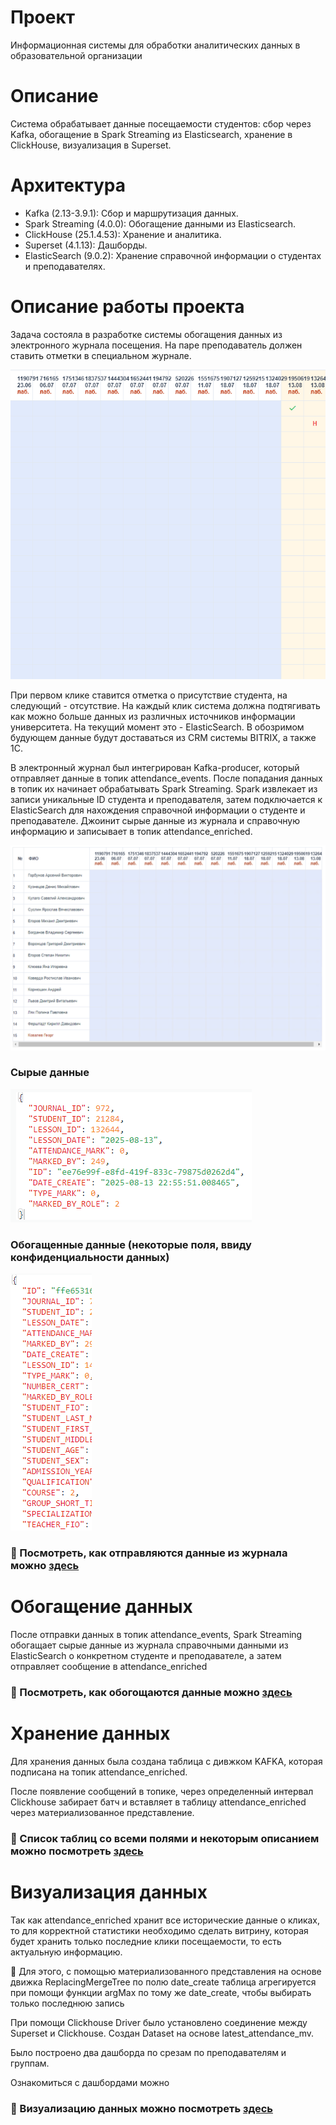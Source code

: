 # Проект  
Информационная системы для обработки аналитических данных в образовательной организации

# Описание
Система обрабатывает данные посещаемости студентов: сбор через Kafka, обогащение в Spark Streaming из Elasticsearch, хранение в ClickHouse, визуализация в Superset. 

# Архитектура
- Kafka (2.13-3.9.1): Сбор и маршрутизация данных.
- Spark Streaming (4.0.0): Обогащение данными из Elasticsearch.
- ClickHouse (25.1.4.53): Хранение и аналитика.
- Superset (4.1.13): Дашборды.
- ElasticSearch (9.0.2): Хранение справочной информации о студентах и преподавателях.



# Описание работы проекта

Задача состояла в разработке системы обогащения данных из электронного журнала посещения. 
На паре преподаватель должен ставить отметки в специальном журнале.

![alt text](refs/image_4.png)

При первом клике ставится отметка о присутствие студента, на следующий - отсутствие. 
На каждый клик система должна подтягивать как можно больше данных из различных источников информации университета. На текущий момент это - ElasticSearch. В обозримом будующем данные будут доставаться из CRM системы BITRIX, а также 1C.

В электронный журнал был интегрирован Kafka-producer, который отправляет данные в топик attendance_events.
После попадания данных в топик их начинает обрабатывать Spark Streaming.
Spark извлекает из записи уникальные ID студента и преподавателя, затем подключается к ElasticSearch для нахождения справочной информации о студенте и преподавателе. 
Джоинит сырые данные из журнала и справочную информацию и записывает в топик attendance_enriched.

![Тестовый журнал посещаемости](refs/img18.png)


### Сырые данные 

![alt text](refs/image_5.png)

### Обогащенные данные (некоторые поля, ввиду конфиденциальности данных)

![alt text](refs/image_6.png)


### 📌 Посмотреть, как отправляются данные из журнала можно [здесь](https://github.com/Kinnerul/gasu_enricher/blob/main/dependence/kafka/Description.md)



# Обогащение данных

После отправки данных в топик attendance_events, Spark Streaming обогащает сырые данные из журнала справочными данными из ElasticSearch о конкретном студенте и преподавателе, а затем отправляет сообщение в attendance_enriched

### 📌 Посмотреть, как обогощаются данные можно [здесь](https://github.com/Kinnerul/gasu_enricher/blob/main/dependence/spark/DeployAndDescrip.md)



# Хранение данных

Для хранения данных была создана таблица с дивжком KAFKA, которая подписана на топик attendance_enriched.

После появление сообщений в топике, через определенный интервал Clickhouse забирает батч и вставляет в таблицу attendance_enriched через материализованное представление.

### 📌 Список таблиц со всеми полями и некоторым описанием можно посмотреть [здесь](https://github.com/Kinnerul/gasu_enricher/blob/main/dependence/clichkouse/tables.md)



# Визуализация данных

Так как attendance_enriched хранит все исторические данные о кликах, то для корректной статистики необходимо сделать витрину, которая будет хранить только последние клики посещаемости, то есть актуальную информацию.

📌 Для этого, с помощью материализованного представления на основе движка ReplacingMergeTree по полю date_create таблица агрегируется при помощи функции argMax по тому же date_create, чтобы выбирать только последнюю запись

При помощи Clickhouse Driver было установлено соединение между Superset и Clickhouse.
Создан Dataset на основе latest_attendance_mv.

Было построено два дашборда по срезам по преподавателям и группам.

Ознакомиться с дашбордами можно 

### 📌 Визуализацию данных можно посмотреть [здесь](https://github.com/Kinnerul/gasu_enricher/blob/main/dependence/superset/visualization.md)
